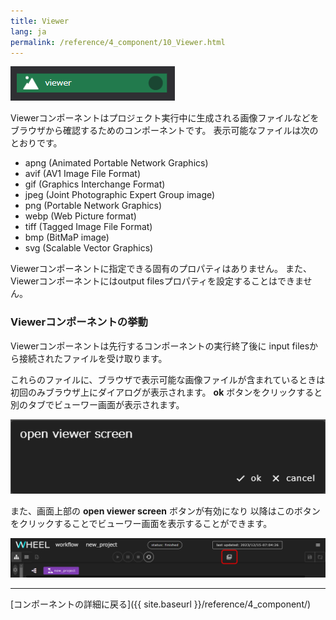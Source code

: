 ```yaml
---
title: Viewer
lang: ja
permalink: /reference/4_component/10_Viewer.html
---
```


![img](./img/viewer.png "viewer")

Viewerコンポーネントはプロジェクト実行中に生成される画像ファイルなどを
ブラウザから確認するためのコンポーネントです。
表示可能なファイルは次のとおりです。

- apng (Animated Portable Network Graphics)
- avif (AV1 Image File Format)
- gif (Graphics Interchange Format)
- jpeg (Joint Photographic Expert Group image)
- png (Portable Network Graphics)
- webp (Web Picture format)
- tiff (Tagged Image File Format)
- bmp (BitMaP image)
- svg (Scalable Vector Graphics)

Viewerコンポーネントに指定できる固有のプロパティはありません。
また、Viewerコンポーネントにはoutput filesプロパティを設定することはできません。

### Viewerコンポーネントの挙動
Viewerコンポーネントは先行するコンポーネントの実行終了後に
input filesから接続されたファイルを受け取ります。

これらのファイルに、ブラウザで表示可能な画像ファイルが含まれているときは
初回のみブラウザ上にダイアログが表示されます。
__ok__ ボタンをクリックすると別のタブでビューワー画面が表示されます。

![img](./img/viewer_dialog.png "viewer_dialog")

また、画面上部の __open viewer screen__ <!--ビューワー画面表示-->ボタンが有効になり
以降はこのボタンをクリックすることでビューワー画面を表示することができます。

![img](./img/open_viewer_screen.png "open viewer screen button")


--------
[コンポーネントの詳細に戻る]({{ site.baseurl }}/reference/4_component/)
